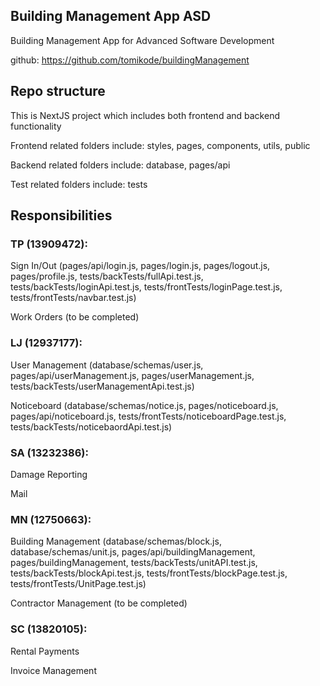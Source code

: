 ## Building Management App ASD

Building Management App for Advanced Software Development

github: https://github.com/tomikode/buildingManagement

## Repo structure

This is NextJS project which includes both frontend and backend functionality

Frontend related folders include: styles, pages, components, utils, public

Backend related folders include: database, pages/api

Test related folders include: tests

## Responsibilities

### TP (13909472):

Sign In/Out (pages/api/login.js, pages/login.js, pages/logout.js, pages/profile.js, tests/backTests/fullApi.test.js, tests/backTests/loginApi.test.js, tests/frontTests/loginPage.test.js, tests/frontTests/navbar.test.js)

Work Orders (to be completed)

### LJ (12937177):

User Management (database/schemas/user.js, pages/api/userManagement.js, pages/userManagement.js, tests/backTests/userManagementApi.test.js)

Noticeboard (database/schemas/notice.js, pages/noticeboard.js, pages/api/noticeboard.js, tests/frontTests/noticeboardPage.test.js, tests/backTests/noticebaordApi.test.js)

### SA (13232386):

Damage Reporting

Mail

### MN (12750663):

Building Management (database/schemas/block.js, database/schemas/unit.js, pages/api/buildingManagement, pages/buildingManagement, tests/backTests/unitAPI.test.js, tests/backTests/blockApi.test.js, tests/frontTests/blockPage.test.js, tests/frontTests/UnitPage.test.js)

Contractor Management (to be completed)

### SC (13820105):

Rental Payments

Invoice Management
